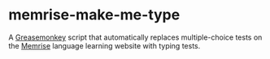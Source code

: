 # memrise-make-me-type

A [Greasemonkey](https://addons.mozilla.org/en-US/firefox/addon/greasemonkey/) script that automatically replaces multiple-choice tests on the [Memrise](http://memrise.com) language learning website with typing tests.
